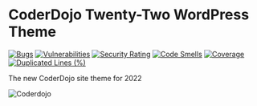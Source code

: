 # CoderDojo Twenty-Two WordPress Theme

[![Bugs](https://sonarcloud.io/api/project_badges/measure?project=codeclubkinsale_coderdojotwentytwo&metric=bugs)](https://sonarcloud.io/summary/new_code?id=codeclubkinsale_coderdojotwentytwo)
[![Vulnerabilities](https://sonarcloud.io/api/project_badges/measure?project=codeclubkinsale_coderdojotwentytwo&metric=vulnerabilities)](https://sonarcloud.io/summary/new_code?id=codeclubkinsale_coderdojotwentytwo)
[![Security Rating](https://sonarcloud.io/api/project_badges/measure?project=codeclubkinsale_coderdojotwentytwo&metric=security_rating)](https://sonarcloud.io/summary/new_code?id=codeclubkinsale_coderdojotwentytwo)
[![Code Smells](https://sonarcloud.io/api/project_badges/measure?project=codeclubkinsale_coderdojotwentytwo&metric=code_smells)](https://sonarcloud.io/summary/new_code?id=codeclubkinsale_coderdojotwentytwo)
[![Coverage](https://sonarcloud.io/api/project_badges/measure?project=codeclubkinsale_coderdojotwentytwo&metric=coverage)](https://sonarcloud.io/summary/new_code?id=codeclubkinsale_coderdojotwentytwo)
[![Duplicated Lines (%)](https://sonarcloud.io/api/project_badges/measure?project=codeclubkinsale_coderdojotwentytwo&metric=duplicated_lines_density)](https://sonarcloud.io/summary/new_code?id=codeclubkinsale_coderdojotwentytwo)

The new CoderDojo site theme for 2022

![Coderdojo](https://github.com/codeclubkinsale/coderdojotwentytwo/wiki/images/coderdojo.png)
 